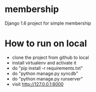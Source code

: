 membership
==========

Django 1.6 project for simple membership

How to run on local
===================

- clone the project from github to local
- install virtualenv and activate it
- do "pip install -r requirements.txt"
- do "python manage.py syncdb"
- do "python manage.py runserver"
- visit http://127.0.0.1:8000

